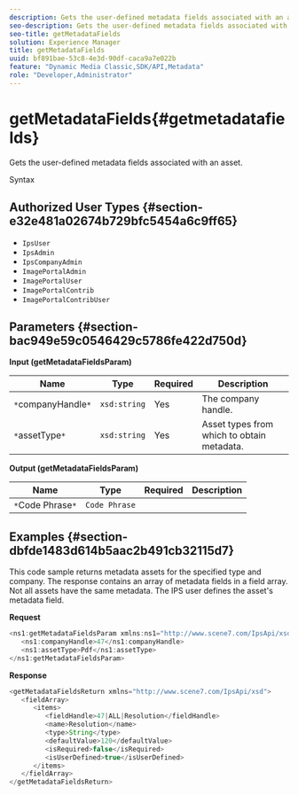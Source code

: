 ```yaml
---
description: Gets the user-defined metadata fields associated with an asset.
seo-description: Gets the user-defined metadata fields associated with an asset.
seo-title: getMetadataFields
solution: Experience Manager
title: getMetadataFields
uuid: bf891bae-53c8-4e3d-90df-caca9a7e022b
feature: "Dynamic Media Classic,SDK/API,Metadata"
role: "Developer,Administrator"
---
```


# getMetadataFields{#getmetadatafields}

Gets the user-defined metadata fields associated with an asset.

 Syntax 

## Authorized User Types {#section-e32e481a02674b729bfc5454a6c9ff65}

* `IpsUser` 
* `IpsAdmin` 
* `IpsCompanyAdmin` 
* `ImagePortalAdmin` 
* `ImagePortalUser` 
* `ImagePortalContrib` 
* `ImagePortalContribUser`

## Parameters {#section-bac949e59c0546429c5786fe422d750d}

**Input (getMetadataFieldsParam)** 

|  Name  | Type  | Required  | Description  |
|---|---|---|---|
|  `*`companyHandle`*`  | `xsd:string`  | Yes  | The company handle.  |
|  `*`assetType`*`  | `xsd:string`  | Yes  | Asset types from which to obtain metadata.  |

**Output (getMetadataFieldsParam)** 

|  Name  | Type  | Required  | Description  |
|---|---|---|---|
|  `*`Code Phrase`*`  | `Code Phrase`  |  |  |

## Examples {#section-dbfde1483d614b5aac2b491cb32115d7}

This code sample returns metadata assets for the specified type and company. The response contains an array of metadata fields in a field array. Not all assets have the same metadata. The IPS user defines the asset's metadata field.

**Request** 

```java
<ns1:getMetadataFieldsParam xmlns:ns1="http://www.scene7.com/IpsApi/xsd">
   <ns1:companyHandle>47</ns1:companyHandle>
   <ns1:assetType>Pdf</ns1:assetType>
</ns1:getMetadataFieldsParam>
```

**Response** 

```java
<getMetadataFieldsReturn xmlns="http://www.scene7.com/IpsApi/xsd">
   <fieldArray>
      <items>
         <fieldHandle>47|ALL|Resolution</fieldHandle>
         <name>Resolution</name>
         <type>String</type>
         <defaultValue>120</defaultValue>
         <isRequired>false</isRequired>
         <isUserDefined>true</isUserDefined>
      </items>
   </fieldArray>
</getMetadataFieldsReturn>
```


